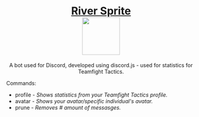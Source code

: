# <h1 style align="center"><a href = "https://discord.com/api/oauth2/authorize?client_id=770672735470747678&permissions=0&scope=bot">River Sprite <br> <img src="https://i.imgur.com/MiwXJV6.png" width="100"></a></h1>
<p align = "center">A bot used for Discord, developed using discord.js - used for statistics for Teamfight Tactics.</p>
Commands: <br>
<ul>
  <li>profile - <i>Shows statistics from your Teamfight Tactics profile.</i></li>
  <li>avatar - <i>Shows your avatar/specific individual's avatar.</i></li>
  <li>prune - <i>Removes # amount of messasges.</i></li>
</ul>
